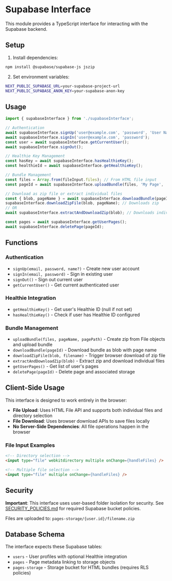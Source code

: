 # Supabase Interface

This module provides a TypeScript interface for interacting with the Supabase backend.

## Setup

1. Install dependencies:
```bash
npm install @supabase/supabase-js jszip
```

2. Set environment variables:
```bash
NEXT_PUBLIC_SUPABASE_URL=your-supabase-project-url
NEXT_PUBLIC_SUPABASE_ANON_KEY=your-supabase-anon-key
```

## Usage

```typescript
import { supabaseInterface } from './supabaseInterface';

// Authentication
await supabaseInterface.signUp('user@example.com', 'password', 'User Name');
await supabaseInterface.signIn('user@example.com', 'password');
const user = await supabaseInterface.getCurrentUser();
await supabaseInterface.signOut();

// Healthie Key Management
const hasKey = await supabaseInterface.hasHealthieKey();
const healthieId = await supabaseInterface.getHealthieKey();

// Bundle Management
const files = Array.from(fileInput.files); // From HTML file input
const pageId = await supabaseInterface.uploadBundle(files, 'My Page', '/my-page');

// Download as zip file or extract individual files
const { blob, pageName } = await supabaseInterface.downloadBundle(pageId);
supabaseInterface.downloadZipFile(blob, pageName); // Downloads zip
// OR
await supabaseInterface.extractAndDownloadZip(blob); // Downloads individual files

const pages = await supabaseInterface.getUserPages();
await supabaseInterface.deletePage(pageId);
```

## Functions

### Authentication
- `signUp(email, password, name?)` - Create new user account
- `signIn(email, password)` - Sign in existing user  
- `signOut()` - Sign out current user
- `getCurrentUser()` - Get current authenticated user

### Healthie Integration
- `getHealthieKey()` - Get user's Healthie ID (null if not set)
- `hasHealthieKey()` - Check if user has Healthie ID configured

### Bundle Management
- `uploadBundle(files, pageName, pagePath)` - Create zip from File objects and upload bundle
- `downloadBundle(pageId)` - Download bundle as blob with page name
- `downloadZipFile(blob, filename)` - Trigger browser download of zip file
- `extractAndDownloadZip(blob)` - Extract zip and download individual files
- `getUserPages()` - Get list of user's pages
- `deletePage(pageId)` - Delete page and associated storage

## Client-Side Usage

This interface is designed to work entirely in the browser:

- **File Upload**: Uses HTML File API and supports both individual files and directory selection
- **File Download**: Uses browser download APIs to save files locally
- **No Server-Side Dependencies**: All file operations happen in the browser

### File Input Examples

```html
<!-- Directory selection -->
<input type="file" webkitdirectory multiple onChange={handleFiles} />

<!-- Multiple file selection -->
<input type="file" multiple onChange={handleFiles} />
```

## Security

**Important**: This interface uses user-based folder isolation for security. See [SECURITY_POLICIES.md](./SECURITY_POLICIES.md) for required Supabase bucket policies.

Files are uploaded to: `pages-storage/{user.id}/filename.zip`

## Database Schema

The interface expects these Supabase tables:
- `users` - User profiles with optional Healthie integration
- `pages` - Page metadata linking to storage objects
- `pages-storage` - Storage bucket for HTML bundles (requires RLS policies)